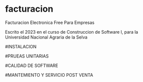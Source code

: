# facturacion
Facturacion Electronica Free Para Empresas

Escrito el 2023 en el curso de Construccion de Software I, para la Universidad Nacional Agraria de la Selva

#INSTALACION

#PRUEAS UNITARIAS

#CALIDAD DE SOFTWARE

#MANTEMIENTO Y SERVICIO POST VENTA
